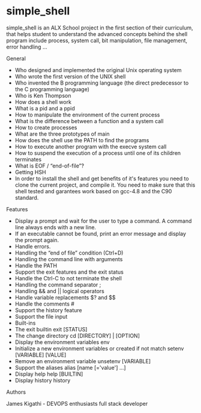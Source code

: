 # simple_shell

simple_shell is an ALX School project in the first section of their curriculum, that helps student to understand the advanced concepts behind the shell program include process, system call, bit manipulation, file management, error handling ...


General

- Who designed and implemented the original Unix operating system
- Who wrote the first version of the UNIX shell
- Who invented the B programming language (the direct predecessor to the C programming language)
- Who is Ken Thompson
- How does a shell work
- What is a pid and a ppid
- How to manipulate the environment of the current process
- What is the difference between a function and a system call
- How to create processes
- What are the three prototypes of main
- How does the shell use the PATH to find the programs
- How to execute another program with the execve system call
- How to suspend the execution of a process until one of its children terminates
- What is EOF / “end-of-file”?
- Getting HSH
- In order to install the shell and get benefits of it's features you need to clone the current project, and compile it. You need to make sure that this shell tested and garantees work based on gcc-4.8 and the C90 standard.


Features


- Display a prompt and wait for the user to type a command. A command line always ends with a new line.
- If an executable cannot be found, print an error message and display the prompt again.
- Handle errors.
- Handling the “end of file” condition (Ctrl+D)
- Handling the command line with arguments
- Handle the PATH
- Support the exit features and the exit status
- Handle the Ctrl-C to not terminate the shell
- Handling the command separator ;
- Handling && and || logical operators
- Handle variable replacements $? and $$
- Handle the comments #
- Support the history feature
- Support the file input
- Built-ins
- The exit builtin exit [STATUS]
- The change directory cd [DIRECTORY] | [OPTION]
- Display the environment variables env
- Initialize a new environment variables or created if not match setenv [VARIABLE] [VALUE]
- Remove an environment variable unsetenv [VARIABLE]
- Support the aliases alias [name [='value'] ...]
- Display help help [BUILTIN]
- Display history history

Authors


James Kigathi - DEVOPS enthusiasts full stack developer
